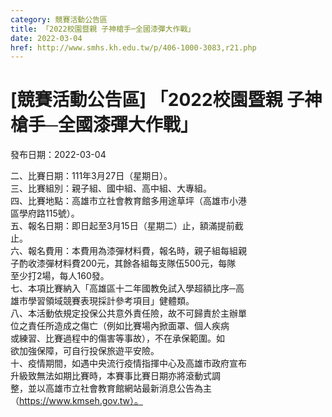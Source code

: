 ```yaml
---
category: 競賽活動公告區
title: 「2022校園暨親 子神槍手─全國漆彈大作戰」
date: 2022-03-04
href: http://www.smhs.kh.edu.tw/p/406-1000-3083,r21.php
---
```


# [競賽活動公告區] 「2022校園暨親 子神槍手─全國漆彈大作戰」

發布日期：2022-03-04

二、比賽日期：111年3月27日（星期日）。  
三、比賽組別：親子組、國中組、高中組、大專組。  
四、比賽地點：高雄市立社會教育館多用途草坪（高雄市小港  
區學府路115號）。  
五、報名日期：即日起至3月15日（星期二）止，額滿提前截  
止。  
六、報名費用：本費用為漆彈材料費，報名時，親子組每組親  
子酌收漆彈材料費200元，其餘各組每支隊伍500元，每隊  
至少打2場，每人160發。  
七、本項比賽納入「高雄區十二年國教免試入學超額比序─高  
雄市學習領域競賽表現採計參考項目」健體類。  
八、本活動依規定投保公共意外責任險，故不可歸責於主辦單  
位之責任所造成之傷亡（例如比賽場內掀面罩、個人疾病  
或練習、比賽過程中的傷害等事故），不在承保範圍。如  
欲加強保障，可自行投保旅遊平安險。  
十、疫情期間，如遇中央流行疫情指揮中心及高雄市政府宣布  
升級致無法如期比賽時，本賽事比賽日期亦將滾動式調  
整，並以高雄市立社會教育館網站最新消息公告為主  
（https://www.kmseh.gov.tw）。

